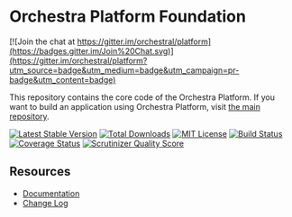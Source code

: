 Orchestra Platform Foundation
==============

[![Join the chat at https://gitter.im/orchestral/platform](https://badges.gitter.im/Join%20Chat.svg)](https://gitter.im/orchestral/platform?utm_source=badge&utm_medium=badge&utm_campaign=pr-badge&utm_content=badge)

This repository contains the core code of the Orchestra Platform. If you want to build an application using Orchestra Platform, visit [the main repository](https://github.com/orchestral/platform).

[![Latest Stable Version](https://img.shields.io/github/release/orchestral/foundation.svg?style=flat-square)](https://packagist.org/packages/orchestra/foundation)
[![Total Downloads](https://img.shields.io/packagist/dt/orchestra/foundation.svg?style=flat-square)](https://packagist.org/packages/orchestra/foundation)
[![MIT License](https://img.shields.io/packagist/l/orchestra/foundation.svg?style=flat-square)](https://packagist.org/packages/orchestra/foundation)
[![Build Status](https://img.shields.io/travis/orchestral/foundation/master.svg?style=flat-square)](https://travis-ci.org/orchestral/foundation)
[![Coverage Status](https://img.shields.io/coveralls/orchestral/foundation/master.svg?style=flat-square)](https://coveralls.io/r/orchestral/foundation?branch=master)
[![Scrutinizer Quality Score](https://img.shields.io/scrutinizer/g/orchestral/foundation/master.svg?style=flat-square)](https://scrutinizer-ci.com/g/orchestral/foundation/)

## Resources

* [Documentation](http://orchestraplatform.com/docs/latest)
* [Change Log](http://orchestraplatform.com/docs/latest/components/foundation/changes#v3-1)
